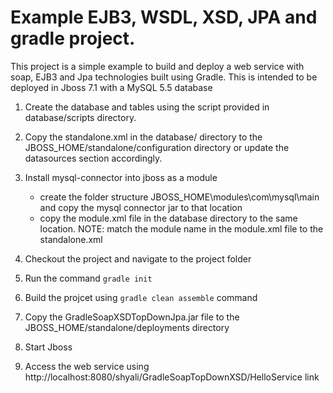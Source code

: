 # Example EJB3, WSDL, XSD, JPA and gradle project.

This project is a simple example to build and deploy a web service with soap, EJB3 and Jpa technologies built using Gradle. This is intended to be deployed in Jboss 7.1 with a MySQL 5.5 database


1. Create the database and tables using the script provided in database/scripts directory.

2. Copy the standalone.xml in the database/ directory to the JBOSS_HOME/standalone/configuration directory or update the datasources section accordingly.

3. Install mysql-connector into jboss as a module
	* create the folder structure JBOSS_HOME\modules\com\mysql\main and copy the mysql connector jar to that location
	* copy the module.xml file in the database directory to the same location. NOTE: match the module name in the module.xml file to the standalone.xml


4. Checkout the project and navigate to the project folder

6. Run the command ```gradle init```

7. Build the projcet using ```gradle clean assemble``` command

8. Copy the GradleSoapXSDTopDownJpa.jar file to the JBOSS_HOME/standalone/deployments directory

9. Start Jboss

19. Access the web service using http://localhost:8080/shyali/GradleSoapTopDownXSD/HelloService link
